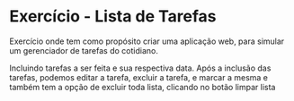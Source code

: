 # Exercício - Lista de Tarefas
Exercício onde tem como propósito criar uma aplicação web, para simular um gerenciador de tarefas do cotidiano.

Incluindo tarefas a ser feita e sua respectiva data. Após a inclusão das tarefas, podemos editar a tarefa, excluir a tarefa, e marcar a mesma e também tem a opção de excluir toda lista, clicando no botão limpar lista
